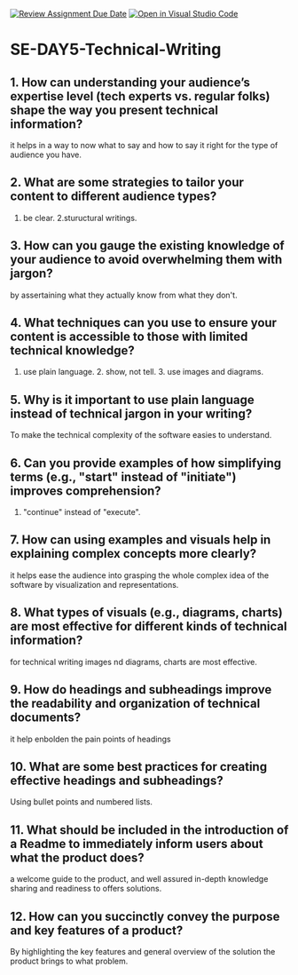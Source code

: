 [![Review Assignment Due Date](https://classroom.github.com/assets/deadline-readme-button-22041afd0340ce965d47ae6ef1cefeee28c7c493a6346c4f15d667ab976d596c.svg)](https://classroom.github.com/a/zsAR-pyY)
[![Open in Visual Studio Code](https://classroom.github.com/assets/open-in-vscode-2e0aaae1b6195c2367325f4f02e2d04e9abb55f0b24a779b69b11b9e10269abc.svg)](https://classroom.github.com/online_ide?assignment_repo_id=15685898&assignment_repo_type=AssignmentRepo)
# SE-DAY5-Technical-Writing
## 1. How can understanding your audience’s expertise level (tech experts vs. regular folks) shape the way you present technical information?
it helps in a way to now what to say and how to say it right for the type of audience you have.
## 2. What are some strategies to tailor your content to different audience types?
1. be clear. 2.stuructural writings.
## 3. How can you gauge the existing knowledge of your audience to avoid overwhelming them with jargon?
by assertaining what they actually know from what they don't.
## 4. What techniques can you use to ensure your content is accessible to those with limited technical knowledge?
1. use plain language. 2. show, not tell. 3. use images and diagrams.
## 5. Why is it important to use plain language instead of technical jargon in your writing?
To make the technical complexity of the software easies to understand.
## 6. Can you provide examples of how simplifying terms (e.g., "start" instead of "initiate") improves comprehension?
1. "continue" instead of "execute".
## 7. How can using examples and visuals help in explaining complex concepts more clearly?
it helps ease the audience into grasping the whole complex idea of the software by visualization and representations.
## 8. What types of visuals (e.g., diagrams, charts) are most effective for different kinds of technical information?
for technical writing images nd diagrams, charts are most effective.
## 9. How do headings and subheadings improve the readability and organization of technical documents?
it help enbolden the pain points of headings
## 10. What are some best practices for creating effective headings and subheadings?
Using bullet points and numbered lists.
## 11. What should be included in the introduction of a Readme to immediately inform users about what the product does?
a welcome guide to the product, and well assured in-depth knowledge sharing and readiness to offers solutions.
## 12. How can you succinctly convey the purpose and key features of a product?
By highlighting the key features and general overview of the solution the product brings to what problem.
